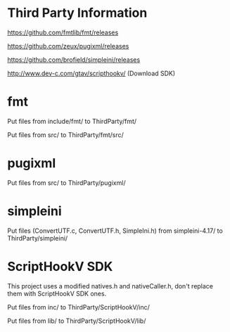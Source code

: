 # Third Party Information
https://github.com/fmtlib/fmt/releases

https://github.com/zeux/pugixml/releases

https://github.com/brofield/simpleini/releases

http://www.dev-c.com/gtav/scripthookv/ (Download SDK)

# fmt
Put files from include/fmt/ to ThirdParty/fmt/

Put files from src/ to ThirdParty/fmt/src/

# pugixml
Put files from src/ to ThirdParty/pugixml/

# simpleini
Put files (ConvertUTF.c, ConvertUTF.h, SimpleIni.h) from simpleini-4.17/ to ThirdParty/simpleini/

# ScriptHookV SDK
This project uses a modified natives.h and nativeCaller.h, don't replace them with ScriptHookV SDK ones.

Put files from inc/ to ThirdParty/ScriptHookV/inc/

Put files from lib/ to ThirdParty/ScriptHookV/lib/

